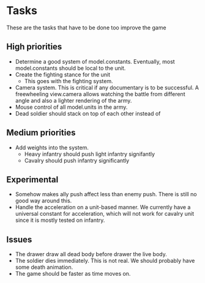 # Tasks

These are the tasks that have to be done too improve the game

## High priorities
* Determine a good system of model.constants. Eventually, most model.constants should be local to the unit.
* Create the fighting stance for the unit
    * This goes with the fighting system.
* Camera system. This is critical if any documentary is to be successful. A freewheeling view.camera allows watching the
battle from different angle and also a lighter rendering of the army.
* Mouse control of all model.units in the army.
* Dead soldier should stack on top of each other instead of 

## Medium priorities
* Add weights into the system.
    * Heavy infantry should push light infantry signifantly
    * Cavalry should push infantry significantly

## Experimental
* Somehow makes ally push affect less than enemy push. There is still no good way around this.
* Handle the acceleration on a unit-based manner. We currently have a universal constant for acceleration, which will
not work for cavalry unit since it is mostly tested on infantry.

## Issues
* The drawer draw all dead body before drawer the live body.
* The soldier dies immediately. This is not real. We should probably have some death animation.
* The game should be faster as time moves on.